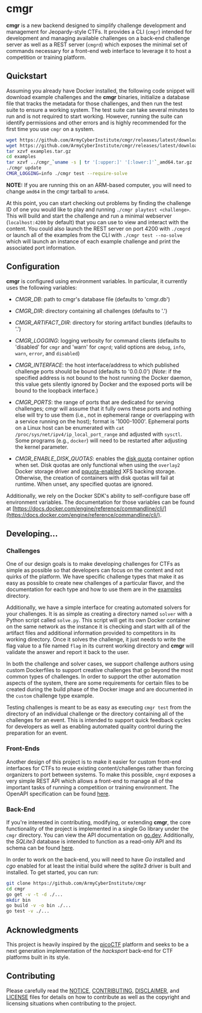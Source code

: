 # cmgr

**cmgr** is a new backend designed to simplify challenge development and
management for Jeopardy-style CTFs.  It provides a CLI (`cmgr`) intended for
development and managing available challenges on a back-end challenge server
as well as a REST server (`cmgrd`) which exposes the minimal set of commands
necessary for a front-end web interface to leverage it to host a competition
or training platform.

## Quickstart

Assuming you already have Docker installed, the following code snippet will
download example challenges and the **cmgr** binaries, initialize a
database file that tracks the metadata for those challenges, and then run the
test suite to ensure a working system.  The test suite can take several minutes
to run and is not required to start working.  However, running the suite can
identify permissions and other errors and is highly recommended for the first
time you use `cmgr` on a system.

```sh
wget https://github.com/ArmyCyberInstitute/cmgr/releases/latest/download/examples.tar.gz
wget https://github.com/ArmyCyberInstitute/cmgr/releases/latest/download/cmgr_`uname -s | tr '[:upper:]' '[:lower:]'`_amd64.tar.gz
tar xzvf examples.tar.gz
cd examples
tar xzvf ../cmgr_`uname -s | tr '[:upper:]' '[:lower:]'`_amd64.tar.gz
./cmgr update
CMGR_LOGGING=info ./cmgr test --require-solve
```

**NOTE:** If you are running this on an ARM-based computer, you will need to change `amd64` in the cmgr tarball to `arm64`.

At this point, you can start checking out problems by finding the challenge ID
of one you would like to play and running `./cmgr playtest <challenge>`.  This
will build and start the challenge and run a minimal webserver (`localhost:4200`
by default) that you can use to view and interact with the content.  You could
also launch the REST server on port 4200 with `./cmgrd` or launch all of the
examples from the CLI with `./cmgr test --no-solve` which will launch an
instance of each example challenge and print the associated port information.

## Configuration

**cmgr** is configured using environment variables.  In particular, it
currently uses the following variables:

- *CMGR\_DB*: path to cmgr's database file (defaults to 'cmgr.db')

- *CMGR\_DIR*: directory containing all challenges (defaults to '.')

- *CMGR\_ARTIFACT\_DIR*: directory for storing artifact bundles (defaults to '.')

- *CMGR\_LOGGING*: logging verbosity for command clients (defaults to
'disabled' for `cmgr` and 'warn' for `cmgrd`; valid options are `debug`,
`info`, `warn`, `error`, and `disabled`)

- *CMGR\_INTERFACE*: the host interface/address to which published challenge
ports should be bound (defaults to '0.0.0.0') (_Note_: if the specified
address is not bound to the host running the Docker daemon, this value gets
silently ignored by Docker and the exposed ports will be bound to the loopback
interface.)

- *CMGR\_PORTS*: the range of ports that are dedicated for serving challenges;
cmgr will assume that it fully owns these ports and nothing else will try
to use them (i.e., not in ephemeral range or overlapping with a service
running on the host); format is '1000-1000'.  Ephemeral ports on a Linux host
can be enumerated with `cat /proc/sys/net/ipv4/ip_local_port_range` and adjusted
with `sysctl`.  Some programs (e.g., `docker`) will need to be restarted after
adjusting the kernel parameter.

- *CMGR\_ENABLE\_DISK\_QUOTAS*: enables the [disk
  quota](examples/markdown_challenges.md#container-options) container option when set. Disk quotas
  are only functional when using the `overlay2` Docker storage driver and
  [pquota-enabled](https://access.redhat.com/documentation/en-us/red_hat_enterprise_linux/7/html/storage_administration_guide/xfsquota)
  XFS backing storage. Otherwise, the creation of containers with disk quotas will fail at runtime.
  When unset, any specified quotas are ignored.

Additionally, we rely on the Docker SDK's ability to self-configure base off
environment variables.  The documentation for those variables can be found at
[https://docs.docker.com/engine/reference/commandline/cli/](https://docs.docker.com/engine/reference/commandline/cli/).

## Developing...

### Challenges

One of our design goals is to make developing challenges for CTFs as simple as
possible so that developers can focus on the content and not quirks of the
platform.  We have specific challenge types that make it as easy as possible to
create new challenges of a particular flavor, and the documentation for each
type and how to use them are in the [examples](examples/) directory.

Additionally, we have a simple interface for creating automated solvers for
your challenges.  It is as simple as creating a directory named `solver` with
a Python script called `solve.py`.  This script will get its own Docker
container on the same network as the instance it is checking and start with
all of the artifact files and additional information provided to competitors in
its working directory.  Once it solves the challenge, it just needs to write
the flag value to a file named `flag` in its current working directory and
**cmgr** will validate the answer and report it back to the user.

In both the challenge and solver cases, we support challenge authors using
custom Dockerfiles to support creative challenges that go beyond the most
common types of challenges.  In order to support the other automation aspects
of the system, there are some requirements for certain files to be created
during the build phase of the Docker image and are documented in the `custom`
challenge type example.

Testing challenges is meant to be as easy as executing `cmgr test` from the
directory of an individual challenge or the directory containing all of the
challenges for an event.  This is intended to support quick feedback cycles
for developers as well as enabling automated quality control during the
preparation for an event.

### Front-Ends

Another design of this project is to make it easier for custom front-end
interfaces for CTFs to reuse existing content/challenges rather than forcing
organizers to port between systems.  To make this possible, `cmgrd` exposes a
very simple REST API which allows a front-end to manage all of the important
tasks of running a competition or training environment.  The OpenAPI specification
can be found [here](cmd/cmgrd/swagger.yaml).

### Back-End

If you're interested in contributing, modifying, or extending **cmgr**, the
core functionality of the project is implemented in a single Go library under
the `cmgr` directory.  You can view the API documentation on
[go.dev](https://pkg.go.dev/github.com/ArmyCyberInstitute/cmgr/cmgr).
Additionally, the _SQLite3_ database is intended to function as a read-only
API and its schema can be found [here](cmgr/database.go).

In order to work on the back-end, you will need to have _Go_ installed and
_cgo_ enabled for at least the initial build where the _sqlite3_ driver is
built and installed.  To get started, you can run:

```sh
git clone https://github.com/ArmyCyberInstitute/cmgr
cd cmgr
go get -v -t -d ./...
mkdir bin
go build -v -o bin ./...
go test -v ./...
```

## Acknowledgments

This project is heavily inspired by the
[picoCTF](https://github.com/picoCTF/picoCTF) platform and seeks to be a next
generation implementation of the _hacksport_ back-end for CTF platforms built
in its style.

## Contributing

Please carefully read the [NOTICE](Notice), [CONTRIBUTING](CONTRIBUTING.md),
[DISCLAIMER](DISCLAIMER.md), and [LICENSE](LICENSE) files for details on how
to contribute as well as the copyright and licensing situations when
contributing to the project.
